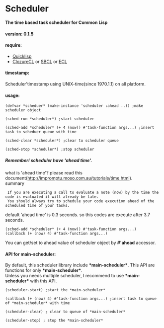 # Scheduler
**The time based task scheduler for Common Lisp**

#### version: 0.1.5

#### require:
  - [Quicklisp](http://www.quicklisp.org)
  - [ClozureCL](http://www.clozure.com/clozurecl.html) or [SBCL](http://www.sbcl.org) or [ECL](http://ecls.sourceforge.net)

#### timestamp:

   Scheduler'timestamp using UNIX-time(since 1970.1.1) on all platform.

#### usage:

	(defvar *scheduer* (make-instance 'scheduler :ahead ..)) ;make scheduler object
	
	(sched-run *scheduler*) ;start scheduler
	
	(sched-add *scheduler* (+ 4 (now)) #'task-function args...) ;insert task to scheduer queue with time
	
	(sched-clear *scheduler*) ;clear to scheduler queue
	
	(sched-stop *scheduler*) ;stop scheduler

##### Remember! scheduler have 'ahead time'.
what is 'ahead time'? please read this document(<http://impromptu.moso.com.au/tutorials/time.html>).  
summary

	 If you are executing a call to evaluate a note (now) by the time the code is evaluated it will already be late.
	 You should always try to schedule your code execution ahead of the scheduled time of your tasks.

default 'ahead time' is 0.3 seconds. so this codes are execute after 3.7 seconds.

	(sched-add *scheduler* (+ 4 (now)) #'task-function args...)
	(callback (+ (now) 4) #'task-function args...)

You can get/set to ahead value of scheduler object by **#'ahead** accessor. 

#### API for main-scheduler:
By default, this scheduler library include __\*main-scheduler\*__. This API are functions for only __\*main-scheduler\*__.  
Unless you needs multiple scheduler, I recommend to use __\*main-scheduler\*__ with this API.

	(scheduler-start) ;start the *main-scheduler*

	(callback (+ (now) 4) #'task-function args...) ;insert task to queue of *main-scheduler* with time

	(scheduler-clear) ; clear to queue of *main-scheduler*

	(scheduler-stop) ; stop the *main-scheduler*


